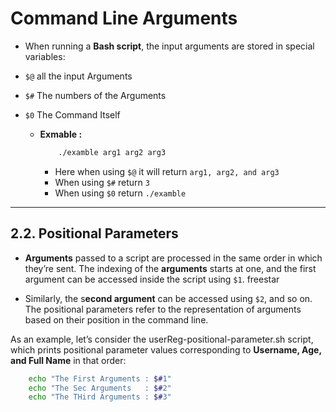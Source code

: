 # Command Line Arguments 

- When running a **Bash script**, the input arguments are stored in special    variables:


- `$@` all the input Arguments
- `$#` The numbers of the Arguments 
- `$0` The Command Itself

    - **Exmable :**
        ```bash
            ./examble arg1 arg2 arg3

        ```
        - Here when using `$@`  it will return `arg1, arg2, and arg3`
        - When using `$#` return `3`
        - When using `$0` return `./examble`

---
## 2.2. Positional Parameters


 - **Arguments** passed to a script are processed in the same order in which they’re sent. The indexing of the **arguments** starts at one, and the first argument can be accessed inside the script using `$1`.
 freestar

 - Similarly, the s**econd argument** can be accessed using `$2`, and so on. The positional parameters refer to the representation of arguments based on their position in the command line.

As an example, let’s consider the userReg-positional-parameter.sh script, which prints positional parameter values corresponding to **Username, Age, and Full Name** in that order:

```bash 
    echo "The First Arguments : $#1"
    echo "The Sec Arguments   : $#2"
    echo "The THird Arguments : $#3"